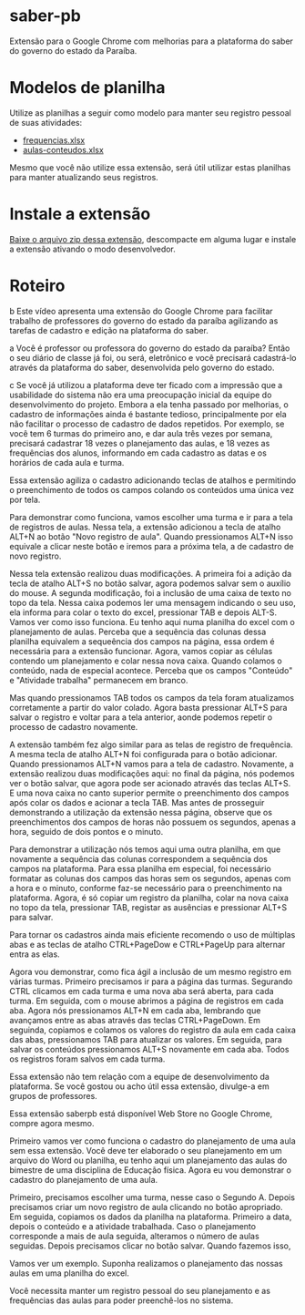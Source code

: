 # saber-pb

Extensão para o Google Chrome com melhorias para a plataforma do saber do governo do estado da Paraíba.

# Modelos de planilha

Utilize as planilhas a seguir como modelo para manter seu registro pessoal de suas atividades:

- [frequencias.xlsx](frequencias.xlsx)
- [aulas-conteudos.xlsx](aulas-conteudos.xlsx)

Mesmo que você não utilize essa extensão, será útil utilizar estas planilhas para manter atualizando seus registros.

# Instale a extensão

[Baixe o arquivo zip dessa extensão](https://github.com/edusantana/saber-pb/archive/master.zip), descompacte em alguma lugar e instale a extensão ativando o modo desenvolvedor.

# Roteiro

b Este vídeo apresenta uma extensão do Google Chrome para facilitar trabalho de professores do governo do estado da paraíba agilizando as tarefas de cadastro e edição na plataforma do saber.

a Você é professor ou professora do governo do estado da paraíba? Então o seu diário de classe já foi, ou será, eletrônico e você precisará cadastrá-lo através da plataforma do saber, desenvolvida pelo governo do estado.


c Se você já utilizou a plataforma deve ter ficado com a impressão que a usabilidade do sistema não era uma preocupação inicial da equipe do desenvolvimento do projeto. Embora a ela tenha passado por melhorias, o cadastro de informações ainda é bastante tedioso, principalmente por ela não facilitar o processo de cadastro de dados repetidos. Por exemplo, se você tem 6 turmas do primeiro ano, e dar aula três vezes por semana, precisará cadastrar 18 vezes o planejamento das aulas, e 18 vezes as frequências dos alunos, informando em cada cadastro as datas e os horários de cada aula e turma. 

Essa extensão agiliza o cadastro adicionando teclas de atalhos e permitindo o preenchimento de todos os campos colando os conteúdos uma única vez por tela.

Para demonstrar como funciona, vamos escolher uma turma e ir para a tela de registros de aulas. Nessa tela, a extensão adicionou a tecla de atalho ALT+N ao botão "Novo registro de aula".   Quando pressionamos ALT+N isso equivale a clicar neste botão e iremos para a próxima tela, a de cadastro de novo registro.

Nessa tela extensão realizou duas modificações. A primeira foi a adição da tecla de atalho ALT+S no botão salvar, agora podemos salvar sem o auxílio do mouse. A segunda modificação, foi a inclusão de uma caixa de texto no topo da tela. Nessa caixa podemos ler uma mensagem indicando o seu uso, ela informa para colar o texto do excel, pressionar TAB e depois ALT-S. Vamos ver como isso funciona. Eu tenho aqui numa planilha do excel com o planejamento de aulas. Perceba que a sequência das colunas dessa planilha equivalem a sequeência dos campos na página, essa ordem é necessária para a extensão funcionar. Agora, vamos copiar as células contendo um planejamento e colar nessa nova caixa. Quando colamos o conteúdo, nada de especial acontece. Perceba que os campos "Conteúdo" e "Atividade trabalha" permanecem em branco. 

Mas quando pressionamos TAB todos os campos da tela foram atualizamos corretamente a partir do valor colado. Agora basta pressionar ALT+S para salvar o registro e voltar para a tela anterior, aonde podemos repetir o processo de cadastro novamente.

A extensão também fez algo similar para as telas de registro de frequência. A mesma tecla de atalho ALT+N foi configurada para o botão adicionar. Quando pressionamos ALT+N vamos para a tela de cadastro. Novamente, a extensão realizou duas modificações aqui: no final da página, nós podemos ver o botão salvar, que agora pode ser acionado através das teclas ALT+S. E uma nova caixa no canto superior permite o preenchimento dos campos após colar os dados e acionar a tecla TAB. Mas antes de prosseguir demonstrando a utilização da extensão nessa página, observe que os preenchimentos dos campos de horas não possuem os segundos, apenas a hora, seguido de dois pontos e o minuto.

Para demonstrar a utilização nós temos aqui uma outra planilha, em que novamente a sequência das colunas correspondem a sequência dos campos na plataforma. Para essa planilha em especial, foi necessário formatar as colunas dos campos das horas sem os segundos, apenas com a hora e o minuto, conforme faz-se necessário para o preenchimento na plataforma. Agora, é só copiar um registro da planilha, colar na nova caixa no topo da tela, pressionar TAB, registar as ausências e pressionar ALT+S para salvar.

Para tornar os cadastros ainda mais eficiente recomendo o uso de múltiplas abas e as teclas de atalho CTRL+PageDow e CTRL+PageUp para alternar entra as elas. 

Agora vou demonstrar, como fica ágil a inclusão de um mesmo registro em várias turmas. Primeiro precisamos ir para a página das turmas. Segurando CTRL clicamos em cada turma e uma nova aba será aberta, para cada turma. Em seguida, com o mouse abrimos a página de registros em cada aba. Agora nós pressionamos ALT+N em cada aba, lembrando que avançamos entre as abas através das teclas CTRL+PageDown. Em seguinda, copiamos e colamos os valores do registro da aula em cada caixa das abas, pressionamos TAB para atualizar os valores. Em seguida, para salvar os conteúdos pressionamos ALT+S novamente em cada aba. Todos os registros foram salvos em cada turma.

Essa extensão não tem relação com a equipe de desenvolvimento da plataforma. Se você gostou ou acho útil essa extensão, divulge-a em grupos de professores.

Essa extensão saberpb está disponível Web Store no Google Chrome, compre agora mesmo.










Primeiro vamos ver como funciona o cadastro do planejamento de uma aula sem essa extensão. Você deve ter elaborado o seu planejamento em um arquivo do Word ou planilha, eu tenho aqui um planejamento das aulas do bimestre de uma disciplina de Educação física. Agora eu vou demonstrar o cadastro do planejamento de uma aula.

Primeiro, precisamos escolher uma turma, nesse caso o Segundo A. Depois precisamos criar um novo registro de aula clicando no botão apropriado. Em seguida, copiamos os dados da planilha na plataforma. Primeiro a data, depois o conteúdo e a atividade trabalhada. Caso o planejamento corresponde a mais de aula seguida, alteramos o número de aulas seguidas. Depois precisamos clicar no botão salvar. Quando fazemos isso, 


Vamos ver um exemplo. Suponha realizamos o planejamento das nossas aulas em uma planilha do excel. 



Você necessita manter um registro pessoal do seu planejamento e as frequências das aulas para poder preenchê-los no sistema.


